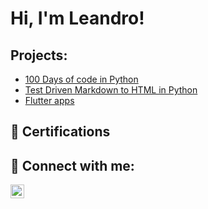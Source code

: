 <h1>Hi, I'm Leandro! </h1>

<h2>Projects:</h2>

  - [100 Days of code in Python](https://github.com/Sandpaperr/Projects_from_100_days_of_code_App_Brewery)
  - [Test Driven Markdown to HTML in Python](https://github.com/Sandpaperr/From-Markdown-to-HTML)
  - [Flutter apps](https://github.com/Sandpaperr/flutter)

<h2>📄 Certifications</h2>

<h2> 🤳 Connect with me:</h2>

[<img align="left" alt="LeandroRusso | LinkedIn" width="22px" src="https://cdn.jsdelivr.net/npm/simple-icons@v3/icons/linkedin.svg" />][linkedin]


[linkedin]: https://www.linkedin.com/in/leandro-russo-855b87211/

<!--
**joshmadakor1/joshmadakor1** is a ✨ _special_ ✨ repository because its `README.md` (this file) appears on your GitHub profile.

Here are some ideas to get you started:

- 🔭 I’m currently working on ...
- 🌱 I’m currently learning ...
- 👯 I’m looking to collaborate on ...
- 🤔 I’m looking for help with ...
- 💬 Ask me about ...
- 📫 How to reach me: ...
- 😄 Pronouns: ...
- ⚡ Fun fact: ...
-->
